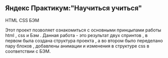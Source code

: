 ## Яндекс Практикум:"Научиться учиться"

HTML  CSS  БЭМ

Этот проект позволяет ознакомиться с основными принцыпами работы html , css и Бэм . Данная работа - это результат двух спринтов , в первом была создана структура проекта , а во втором было переделано пару блоков , добавлены анимации и изменения в структуре css в соответствии с БЭМ.
